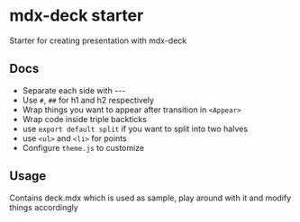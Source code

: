 # mdx-deck starter

 Starter for creating presentation with mdx-deck

## Docs

- Separate each side with ---
- Use ```#```, ```##``` for h1 and h2 respectively
- Wrap things you want to appear after transition in ```<Appear>```
- Wrap code inside triple backticks 
- use ```export default split``` if you want to split into two halves
- use ```<ul>``` and ```<li>``` for points
- Configure ```theme.js``` to customize

## Usage

 Contains deck.mdx which is used as sample, play around with it and modify things accordingly
